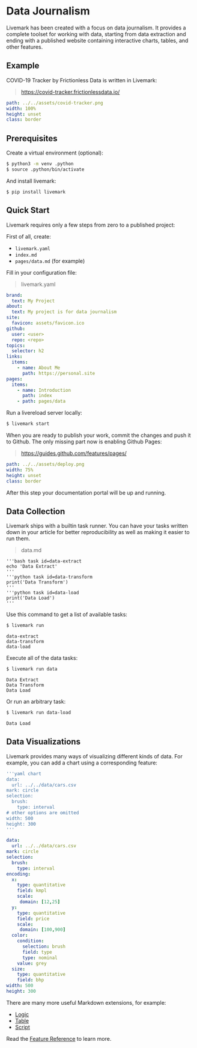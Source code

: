 # Data Journalism

Livemark has been created with a focus on data journalism. It provides a complete toolset for working with data, starting from data extraction and ending with a published website containing interactive charts, tables, and other features.

## Example

COVID-19 Tracker by Frictionless Data is written in Livemark:

> https://covid-tracker.frictionlessdata.io/

```yaml image
path: ../../assets/covid-tracker.png
width: 100%
height: unset
class: border
```

## Prerequisites

Create a virtual environment (optional):

```bash
$ python3 -m venv .python
$ source .python/bin/activate
```

And install livemark:

```
$ pip install livemark
```

## Quick Start

Livemark requires only a few steps from zero to a published project:

First of all, create:
- `livemark.yaml`
- `index.md`
- `pages/data.md` (for example)

Fill in your configuration file:

> livemark.yaml

```yaml
brand:
  text: My Project
about:
  text: My project is for data journalism
site:
  favicon: assets/favicon.ico
github:
  user: <user>
  repo: <repo>
topics:
  selector: h2
links:
  items:
    - name: About Me
      path: https://personal.site
pages:
  items:
    - name: Introduction
      path: index
    - path: pages/data
```

Run a livereload server locally:

```bash
$ livemark start
```

When you are ready to publish your work, commit the changes and push it to Github. The only missing part now is enabling Github Pages:

> https://guides.github.com/features/pages/

```yaml image
path: ../../assets/deploy.png
width: 75%
height: unset
class: border
```

After this step your documentation portal will be up and running.

## Data Collection

Livemark ships with a builtin task runner. You can have your tasks written down in your article for better reproducibility as well as making it easier to run them.

> data.md

```
'''bash task id=data-extract
echo 'Data Extract'
'''
'''python task id=data-transform
print('Data Transform')
'''
'''python task id=data-load
print('Data Load')
'''
```

Use this command to get a list of available tasks:

```bash
$ livemark run
```
```
data-extract
data-transform
data-load
```

Execute all of the data tasks:

```bash
$ livemark run data
```
```
Data Extract
Data Transform
Data Load
```

Or run an arbitrary task:

```bash
$ livemark run data-load
```
```
Data Load
```

## Data Visualizations

Livemark provides many ways of visualizing different kinds of data. For example, you can add a chart using a corresponding feature:

```yaml
'''yaml chart
data:
  url: ../../data/cars.csv
mark: circle
selection:
  brush:
    type: interval
# other options are omitted
width: 500
height: 300
'''
```

```yaml chart
data:
  url: ../../data/cars.csv
mark: circle
selection:
  brush:
    type: interval
encoding:
  x:
    type: quantitative
    field: kmpl
    scale:
     domain: [12,25]
  y:
    type: quantitative
    field: price
    scale:
     domain: [100,900]
  color:
    condition:
      selection: brush
      field: type
      type: nominal
    value: grey
  size:
    type: quantitative
    field: bhp
width: 500
height: 300
```

There are many more useful Markdown extensions, for example:
- [Logic](../feature-reference/snippets.html#logic)
- [Table](../feature-reference/snippets.html#table)
- [Script](../feature-reference/snippets.html#script)

Read the [Feature Reference](../feature-reference/snippets.html) to learn more.
